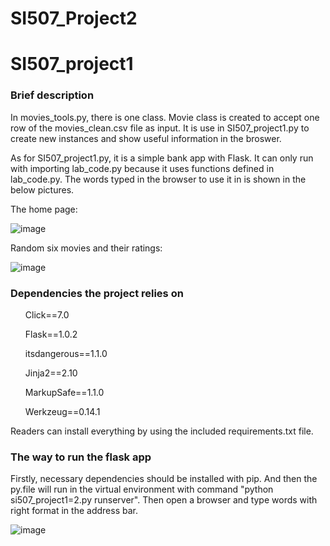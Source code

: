 # SI507_Project2
<h1>SI507_project1</h1>

<h3>Brief description</h3>
<p>In movies_tools.py, there is one class. Movie class is created to accept one row of the movies_clean.csv file as input. It is use in SI507_project1.py to create new instances and show useful information in the broswer.</p>
<p>As for SI507_project1.py, it is a simple bank app with Flask. It can only run with importing lab_code.py because it uses functions defined in lab_code.py. The words typed in the browser to use it in is shown in the below pictures.</p>
<p>The home page:</p>

![image](https://github.com/LiZHU7594/Project2/blob/master/Pictures/Home_page.png)
<p>Random six movies and their ratings:</p>

![image](https://github.com/LiZHU7594/Project2/blob/master/Pictures/Movies_rating.png)

<h3>Dependencies the project relies on</h3>
<ol>
<p>Click==7.0</p>
<p>Flask==1.0.2</p>
<p>itsdangerous==1.1.0</p>
<p>Jinja2==2.10</p>
<p>MarkupSafe==1.1.0</p>
<p>Werkzeug==0.14.1</p>
</ol>
<p>Readers can install everything by using the included requirements.txt file.</p>

<h3>The way to run the flask app</h3>
<p>Firstly, necessary dependencies should be installed with pip. And then the py.file will run in the virtual environment with command "python si507_project1=2.py runserver". Then open a browser and type words with right format in the address bar.</p>

![image](https://github.com/LiZHU7594/Project2/blob/master/Pictures/Terminal.png)
